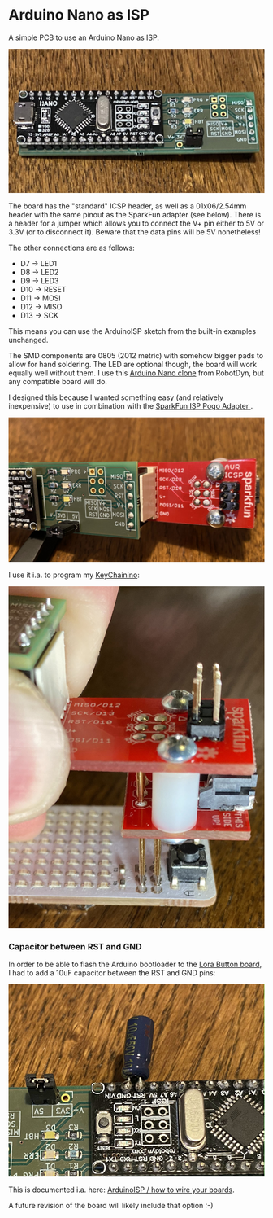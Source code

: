 # Arduino Nano as ISP

A simple PCB to use an Arduino Nano as ISP.

![Arduino Nano as ISP](images/pcb-with-nano1.jpg)

The board has the "standard" ICSP header, as well as a 01x06/2.54mm header with the same pinout as the SparkFun adapter (see below). There is a header for a jumper which allows you to connect the V+ pin either to 5V or 3.3V (or to disconnect it). Beware that the data pins will be 5V nonetheless!

The other connections are as follows:
- D7 -> LED1
- D8 -> LED2
- D9 -> LED3
- D10 -> RESET
- D11 -> MOSI
- D12 -> MISO
- D13 -> SCK

This means you can use the ArduinoISP sketch from the built-in examples unchanged.

The SMD components are 0805 (2012 metric) with somehow bigger pads to allow for hand soldering. The LED are optional though, the board will work equally well without them. I use this [Arduino Nano clone](https://s.click.aliexpress.com/e/_Af7AwF) from RobotDyn, but any compatible board will do.

I designed this because I wanted something easy (and relatively inexpensive) to use in combination with the [SparkFun ISP Pogo Adapter
](https://www.sparkfun.com/products/11591).

![PCB with Sparkfun adapter](images/pcb-with-sparkfun1.jpg)

I use it i.a. to program my [KeyChainino](https://www.keychainino.com/):

![KeyChainino programming](images/keychainino-prog2.jpg)

### Capacitor between RST and GND
In order to be able to flash the Arduino bootloader to the [Lora Button board](https://github.com/crox-net/lora-button-example), I had to add a 10uF capacitor between the RST and GND pins:

![capacitor](images/capacitor-rst-gnd.jpg)

This is documented i.a. here: [ArduinoISP / how to wire your boards](https://www.arduino.cc/en/Tutorial/BuiltInExamples/ArduinoISP#how-to-wire-your-boards).

A future revision of the board will likely include that option :-)

